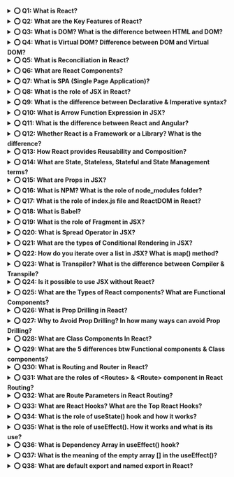 <details>
<summary><b>⭕ Q1: What is React?</b></summary>

✅ React is an open-source JavaScript library 

✅ React is used for building user interface (UI)

✅ React simplifies creation of SPA (single page application) by using reusable components
</details>

<details>
<summary><b>⭕ Q2: What are the Key Features of React?</b></summary>

![Key Features of React](/assest/react/image.png)
</details>

<details>
<summary><b>⭕ Q3: What is DOM? What is the difference between HTML and DOM?</b></summary>

✅ DOM (Document Object Model) represents the web page as a tree-like structure which allows JavaScript to dynamically access and manipulate the content and structure of a web page.

![DOM](/assest/react/image1.png)

🔄 Difference Between HTML and DOM:

![HTML vs DOM](/assest/react/image2.png)
</details>

<details>
<summary><b>⭕ Q4: What is Virtual DOM? Difference between DOM and Virtual DOM?</b></summary>

✅ React uses a virtual DOM to efficiently update the UI without re-rendering the entire page, which helps improve performance and make the application more responsive.

✅ The Virtual DOM (V-DOM) is a lightweight JavaScript object that is a copy of the real DOM. It is used primarily by libraries like React to optimize performance during UI updates.

✅ The new virtual DOM is compared with the previous one (using a process called diffing).

![Virtual DOM](/assest/react/image3.png)

![DOM vs Virtual DOM](/assest/react/image4.png)
</details>

<details>
<summary><b>⭕ Q5: What is Reconciliation in React?</b></summary>

✅ Reconciliation is the process React uses to update the DOM efficiently when the state or props of a component change.

⚙️ Steps of Reconciliation:

👉 Render Phase:

🤎 A new Virtual DOM tree is created from the updated component.

👉 Diffing Algorithm:

🤎 Compares the new tree with the previous one.

🤎 Identifies which parts (nodes/components) changed.

👉 Commit Phase:

🤎 Applies only the necessary updates to the real DOM.
</details>

<details>
<summary><b>⭕ Q6: What are React Components?</b></summary>

✅ In React, a component is a reusable building block for creating user interface 

✅ React Components define how your UI looks and behaves.

✅ They can receive props, manage state, and respond to user interactions.

✅ Components promote reusability, modularity, and maintainability in your code.
</details>

<details>
<summary><b>⭕ Q7: What is SPA (Single Page Application)?</b></summary>

✅ A Single Page Application (SPA) is a web application that has only one single web page.

✅ Whenever user does some action on the website, then in response content is dynamically updated without refreshing or loading a new page.
</details>

<details>
<summary><b>⭕ Q8: What is the role of JSX in React?</b></summary>

✅ JSX stands for JavaScript XML  

✅ JSX allows you to write HTML-like code inside JavaScript, which makes it easier to visualize and build component UIs in a clean and readable way.

✅ JSX is converted to JavaScript via tools like Babel, because browsers understand JavaScript not JSX

```javascript
//JSX
const Welcome = (props) => {
  return <h1>Hello, {props.name}!</h1>;
};

//Transpiles To (Behind the Scenes)
const Welcome = (props) => {
  return React.createElement('h1', null, `Hello, ${props.name}!`);
};
```

✅ This transformation is handled by Babel, a JavaScript compiler
</details>

<details>
<summary><b>⭕ Q9: What is the difference between Declarative & Imperative syntax?</b></summary>

👉 Declarative

✅ 1. Declarative syntax focuses on describing the desired result without specifying the step-by-step process.
✅ 2. JSX in React is used to write declarative syntax.

* Focuses on: What the result should be.
* Describes the desired outcome, not the step-by-step process.
* Code is often cleaner, more abstracted, and reactive.
* React promotes declarative style.

```javascript
function App() {
  return <button onClick={() => alert("Clicked!")}>Click Me</button>;
}
```

👉 Imperative

✅ 1. Imperative syntax involves step by step process to achieve a particular goal.
✅ 2. JavaScript has an imperative syntax.

* Focuses on: How to achieve a result.
* You write step-by-step instructions.
* Used in vanilla JavaScript DOM manipulation, C, etc.
* Often more manual and verbose.

```javascript
const button = document.createElement('button');
button.innerText = 'Click Me';
button.addEventListener('click', () => alert('Clicked!'));
document.body.appendChild(button);
```
</details>

<details>
<summary><b>⭕ Q10: What is Arrow Function Expression in JSX?</b></summary>

✅ An Arrow Function Expression in JSX refers to using JavaScript arrow functions (=>) directly inside JSX, often for event handling, inline rendering, or short functional logic.

✅ Arrow functions are concise and preserve the this context from their parent scope, which makes them especially useful in React components.

```jsx
<button onClick={() => alert('Clicked!')}>Click Me</button>
```

* Here, () => alert('Clicked!') is an arrow function expression used inline inside JSX.
</details>

<details>
<summary><b>⭕ Q11: What is the difference between React and Angular?</b></summary>

✅ React and Angular are two of the most popular frameworks/libraries for building modern web applications — but they differ significantly in architecture, philosophy, and usage.

✅ React is a flexible library for building UIs; it gives you freedom to choose tools.

✅ Angular is a complete framework with more built-in features but a steeper learning curve.

![React vs Angular](/assest/react/image6.png)
</details>

<details>
<summary><b>⭕ Q12: Whether React is a Framework or a Library? What is the difference?</b></summary>

✅ React = Library: Focuses only on the view/UI layer.

✅ You're free to pick your own stack for routing (e.g., React Router), state (e.g., Redux, Zustand), or data (e.g., Axios, TanStack Query).

✅ A framework (like Angular) includes most of these features out of the box.

![Framework vs Library](/assest/react/image7.png)
</details>

<details>
<summary><b>⭕ Q13: How React provides Reusability and Composition?</b></summary>

✅ React provides reusability and composition through its component-based architecture.

✅ **Reusability:-** Once you create a component, you can re-use it in different parts of your application or even in multiple projects.

👉 React promotes DRY (Don't Repeat Yourself) by encouraging you to:

✅ Write once, reuse anywhere – Components are just JavaScript functions.

✅ Parameterize components with props to change behavior or content.

✅ Create UI libraries of reusable components (e.g., buttons, inputs, cards).

```javascript
function Button({ label, onClick }) {
  return <button onClick={onClick}>{label}</button>;
}

// Reuse:
<Button label="Save" onClick={handleSave} />
<Button label="Cancel" onClick={handleCancel} />
```

✅ **Composition:-** Composition is creating new and big components by combining existing small components. Its advantage is, change to one small component will not impact other components.

✅ Composition is the idea of nesting components inside others to build larger pieces of the UI from small, simple parts.

✅ React prefers composition over inheritance, allowing flexibility and modularity.

```javascript
function Card({ title, children }) {
  return (
    <div className="card">
      <h2>{title}</h2>
      <div>{children}</div>
    </div>
  );
}

function App() {
  return (
    <Card title="Welcome">
      <p>This is the card content!</p>
    </Card>
  );
}
```
</details>

<details>
<summary><b>⭕ Q14: What are State, Stateless, Stateful and State Management terms?</b></summary>

🧠 State in React:  

✅ Refers to how you store, update, and share state across your application.
✅ "state" refers to the current data of the component

🧠 Stateless Component:

✅ A stateless component does not manage or store state.
✅ It only receives props and renders UI.

```javascript
import React from 'react';

export function App(props) {
  let count = 0 

  const clickHandle = () => {
    count += 1 
    console.log(count,'this is count')
  }
  return (
    <div className='App'>
      <h1>{count}</h1>
      <button onClick={clickHandle}> click me </button>
    </div>
  );
}
```

🧠 Stateful Component

✅ A stateful component has its own internal state using useState, useReducer, or class-based this.state.

✅ It controls dynamic behavior.

✅ Stateful or state management means, when a user performs some actions on the UI, then the React application should be able to update and re-render that data or state on the UI.

```javascript
import React, {useState} from 'react';

export function App(props) {
  const [count, setCount] = useState(0)

  const clickHandle = () => {
    setCount(count+1)
  }
  return (
    <div className='App'>
      <h1>{count}</h1>
      <button onClick={clickHandle}> click me </button>
    </div>
  );
}
```
</details>

<details>
<summary><b>⭕ Q15: What are Props in JSX?</b></summary>

✅ props (properties) are way to pass data from parent component to child component

✅ Props are read-only 

✅ Props are immutable inside the component.

✅ Enables component reusability and dynamic rendering.

✅ Can pass any data: strings, numbers, arrays, functions, even components.

```javascript
function Greeting(props) {
  return <p>Good Morning, {props.name}!</p>;
}


function App() {
  return (
    <div>
      <Greeting name="John" /> // Good Morning,John
      <Greeting name="Sarah" /> // Good Morning,Sarah
    </div>
  );
}
```
</details>

<details>
<summary><b>⭕ Q16: What is NPM? What is the role of node_modules folder?</b></summary>

* **NPM (Node Package Manager)** is used to manage the dependencies for your Node project.

* **node_modules** folder contains all the dependencies of the node project.
</details>

<details>
<summary><b>⭕ Q17: What is the role of index.js file and ReactDOM in React?</b></summary>

✅ ReactDOM is a JavaScript library that renders components to the DOM or browser.

✅ The index.js file is the JavaScript file that replaces the root element of the index.html file with the newly rendered components.

```html
//html
<!DOCTYPE html>
<html lang="en">
  <head>
    <meta charset="UTF-8">
    <meta name="viewport" content="width=device-width, initial-scale=1.0">
    <link rel="stylesheet" href="src/style.css">
  </head>
  <body>
    <div id="root"></div>

    <script src="src/index.jsx"></script>
  </body>
</html>
```

```javascript
//react
import { StrictMode } from "react";
import { createRoot } from "react-dom/client";
import "./index.css";
import App from "./App.tsx";

createRoot(document.getElementById("root")).render(
  <StrictMode>
      <App />
  </StrictMode>
);
```
</details>

<details>
<summary><b>⭕ Q18: What is Babel?</b></summary>

✅ Babel in React is used to transpile JSX syntax into regular JavaScript which browser can understand.

✅ Converts JSX into valid JavaScript.

✅ Transforms modern JS syntax (like arrow functions, async/await, destructuring).

✅ Ensures browser compatibility by compiling code down to ES5.

![Babel](/assest/react/image8.png)
</details>

<details>
<summary><b>⭕ Q19: What is the role of Fragment in JSX?</b></summary>

✅ In JSX, you can only return one parent element from a component. If you need to return multiple sibling elements, you can:

✅ Wrap them in a <div> (adds extra node to DOM)

✅ Use a <React.Fragment> or <> (cleaner)

```javascript
import React from 'react';
import {Fragment} from 'react';

function ListItems() {
  return (
    <Fragment>
      <li>Apple</li>
      <li>Banana</li>
      <li>Cherry</li>
    </Fragment>
  );
}
```
or 
```javascript
function ListItems() {
  return (
    <>
      <li>Apple</li>
      <li>Banana</li>
      <li>Cherry</li>
    </>
  );
}
```
</details>

<details>
<summary><b>⭕ Q20: What is Spread Operator in JSX?</b></summary>

✅ The Spread Operator (...) is used to expand or spread an array or object 

✅ The spread operator (...) in JavaScript is used to unpack elements from arrays or copy/spread properties from objects. In JSX (React), it's often used to pass props dynamically. 

```javascript
import React from 'react';

export function App(props) {
  
  const user = {
    name: "Alice",
    age: 25,
    location: "New York"
  };
  return (
    <div className='App'>
     <Profile {...user} /> 
    </div>
  );
}

function Profile(props) {
  return (
    <div>
      <h2>{props.name}</h2> 
      <p>{props.age} years old</p>
      <p>From {props.location}</p>
    </div>
  );
}
```

✅ Used for copying, merging, and updating objects or arrays.

```javascript
//array 
const arr1 = [1, 2, 3];
const arr2 = [...arr1, 4, 5];  // [1, 2, 3, 4, 5]

//object 
const obj1 = { a: 1, b: 2 };
const obj2 = { ...obj1, c: 3 };  // { a: 1, b: 2, c: 3 }
```
</details>

<details>
<summary><b>⭕ Q21: What are the types of Conditional Rendering in JSX?</b></summary>

![Conditional Rendering](/assest/react/image9.png)

1️⃣ if-else Statement (outside JSX)

✅ Use this when logic is too complex to include inline inside JSX.

```javascript
function Greeting({ isLoggedIn }) {
  if (isLoggedIn) {
    return <h1>Welcome back!</h1>;
  } else {
    return <h1>Please sign in.</h1>;
  }
}
```

2️⃣ Ternary Operator condition ? true : false

✅ Use this inline in JSX for concise rendering:

```javascript
function Status({ online }) {
  return (
    <div>
      {online ? <p>Online ✅</p> : <p>Offline ❌</p>}
    </div>
  );
}
```

3️⃣ Logical AND Operator &&

✅ Render a component only if the condition is true (good for optional rendering).

```javascript
function Notification({ getData }) {
  return (
    <div>
      {getData.length > 0 && <p>You getData is success</p>}
    </div>
  );
}
```

4️⃣ switch-case (outside JSX)

✅ Useful when you have multiple conditions to handle.

```javascript
function RenderComponent({ role }) {
  switch (role) {
    case 'admin':
      return <h2>Admin Panel</h2>;
    case 'user':
      return <h2>User Dashboard</h2>;
    case 'guest':
      return <h2>Guest View</h2>;
    default:
      return <h2>Unknown Role</h2>;
  }
}
```

🧠 Summary Table:

![Conditional Rendering Summary](/assest/react/image10.png)
</details>

<details>
<summary><b>⭕ Q22: How do you iterate over a list in JSX? What is map() method?</b></summary>

✅ Creates a new array by applying a function to each item in an existing array.

✅ map() does not modify the original array

✅ Used often in React for rendering lists.

✅ the key(prop) Required for list items for React's internal tracking

```javascript
function FruitList() {
  const fruits = ["Apple", "Banana", "Cherry"];

  return (
    <ul>
      {fruits.map((fruit) => (
        <li key={fruit}>{fruit}</li>
      ))}
    </ul>
  );
}
```
</details>

<details>
<summary><b>⭕ Q23: What is Transpiler? What is the difference between Compiler & Transpile?</b></summary>

✅ A Transpiler is a tool that converts source code from one high-level programming language (JSX) to another high-level programming language (JavaScript).
// Example: Babel

✅ A compiler is a tool that converts high-level programming language (Java) into a lower-level language (machine code or bytecode).

![Transpiler vs Compiler](/assest/react/image11.png)
</details>

<details>
<summary><b>⭕ Q24: Is it possible to use JSX without React?</b></summary>

✅ Yes, it is technically possible to use JSX without React, but it requires a custom setup.

![JSX without React](/assest/react/image12.png)
</details>

<details>
<summary><b>⭕ Q25: What are the Types of React components? What are Functional Components?</b></summary>

//functional components
✅ Functional components are declared as a JavaScript function 

✅ They are stateless components, but with the help of hooks, they can now manage state also 

![Component Types](/assest/react/image13.png)
</details>

<details>
<summary><b>⭕ Q26: What is Prop Drilling in React?</b></summary>

✅ Prop Drilling the process of passing down props through multiple layers of components

```javascript
function App() {
  const user = "Alice";
  return <Parent user={user} />;
}

function Parent({ user }) {
  return <Child user={user} />;
}

function Child({ user }) {
  return <GrandChild user={user} />;
}

function GrandChild({ user }) {
  return <h1>Hello, {user}!</h1>;
}
```

![Prop Drilling](/assest/react/image15.png)
--
![Prop Drilling Visualization](/assest/react/image14.png)
</details>

<details>
<summary><b>⭕ Q27: Why to Avoid Prop Drilling? In how many ways can avoid Prop Drilling?</b></summary>

👉 Why to avoid Prop Drilling:

✅ 1. Maintenance: Prop drilling can make code harder to maintain as changes in data flow require updates across multiple components.

✅ 2. Complexity: It increases code complexity and reduces code readability.

✅ 3. Debugging: Debugging becomes challenging when props need to be traced through numerous components.

👉 Ways to Avoid Prop Drilling in React

1️⃣ React Context API (Most Common)

2️⃣ State Management Libraries (Redux, MobX, Recoil, Zustand)

3️⃣ Component Composition (Children/Render Props)

4️⃣ Custom Hooks
</details>

<details>
<summary><b>⭕ Q28: What are Class Components In React?</b></summary>

✅ Class components are defined using JavaScript classes.

✅ They are stateful components by using the lifecycle methods.

✅ The render method in a class component is responsible for returning JSX.
</details>

<details>
<summary><b>⭕ Q29: What are the 5 differences btw Functional components & Class components?</b></summary>

✅ Functional components are simpler and preferred in modern React.

✅ Class components are older and still valid, especially in legacy codebases.

![Functional vs Class Components](/assest/react/image16.png)
</details>

<details>
<summary><b>⭕ Q30: What is Routing and Router in React?</b></summary>

✅ Routing allows you to create a single-page web application with navigation, without the need for a full-page refresh.

✅ React Router is a library for handling routing and enables navigation and React Router rendering of different components based on the URL.
</details>

<details>
<summary><b>⭕ Q31: What are the roles of &lt;Routes&gt; & &lt;Route&gt; component in React Routing?</b></summary>

✅ The &lt;Routes&gt; component is used as the root container for declaring your collection of routes.

✅ The &lt;Route&gt; component is used to define a route and specify the component that should render when the route matches.

* For example, in this code if user enter "websitename.com/about" in url, then matching "About" component will be rendered.
</details>

<details>
<summary><b>⭕ Q32: What are Route Parameters in React Routing?</b></summary>

✅ Route parameters in React Router are a way to pass dynamic values (data) to the component as part of the URL path.
</details>

<details>
<summary><b>⭕ Q33: What are React Hooks? What are the Top React Hooks?</b></summary>

✅ 1. React Hooks are inbuilt functions provided by React that allow functional components to use state and lifecycle features.

✅ 2. Before Hooks, class components lifecycle methods were used to maintain state in React applications.

✅ 3. To use React Hook first we first have to import it from React library:

![React Hooks](/assest/react/image17.png)
</details>

<details>
<summary><b>⭕ Q34: What is the role of useState() hook and how it works?</b></summary>

✅ The useState hook enables functional components to manage state.

✅ useState() working: useState() function accept the initial state value as the parameter and returns an array with two elements:

1. The first element is the current state value (count in this code).
2. Second element is the function that is used to update the state (setCount in this code).

✅ The concept of assign array elements to individual variables is called array destructuring.

```javascript
import React, { useState } from 'react';

export function App(props) {
  const [state, setState] = useState()
  return (
    <div className='App'>
      <h1>hello</h1>
    </div>
  );
}
```

![useState hook](/assest/react/image18.png)
</details>

<details>
<summary><b>⭕ Q35: What is the role of useEffect(). How it works and what is its use?</b></summary>

✅ The useEffect Hook in React is used to perform side effects in functional components.

✅ For example, data fetching from API, subscriptions, DOM manipulation or any other operation that needs to be performed after the component has been rendered.

✅ useEffect() is called after the component renders. Example, side effects.

✅ useEffect() function will accept two parameter: (Effect function, dependency array).

```javascript
useEffect(() => {
  fetch("https://api.example.com/data")
    .then(res => res.json())
    .then(data => setData(data));
}, []); // runs once after first render
```
</details>

<details>
<summary><b>⭕ Q36: What is Dependency Array in useEffect() hook?</b></summary>

✅ Dependencies arrays (optional) act as triggers for useEffect to rerun; meaning if any of dependencies values change, the code inside useEffect() will be executed again.

✅ To control how often and when the effect runs.

✅ It helps React optimize performance by avoiding unnecessary re-runs of the effect.
</details>

<details>
<summary><b>⭕ Q37: What is the meaning of the empty array [] in the useEffect()?</b></summary>

✅ An empty array indicates that the effect function should only run once 

✅ Fetching data once

✅ Initializing a library or subscription

✅ Setting up event listeners (with cleanup)

🔍 The empty array tells React:

"This effect has no dependencies — nothing to watch for changes."

✅ So React runs the effect once (when the component is mounted), and never again.

✅ This behavior is similar to the componentDidMount() lifecycle method in class components.

```javascript
import React, { useEffect } from 'react';

function App() {
  useEffect(() => {
    console.log('Runs only once, when component mounts');
  }, []); // <- empty array here

  return <div>Hello, React!</div>;
}
```
</details>

<details>
<summary><b>⭕ Q38: What are default export and named export in React?</b></summary>

✅ **Default Export**: Allows you to export a single value as the main export from a file

```javascript
// In Component.js
const MyComponent = () => {
  return <div>Hello World</div>;
};

export default MyComponent;

// In another file
import MyComponent from './Component'; // Name can be anything
```

✅ **Named Export**: Allows you to export multiple values from a file

```javascript
// In utils.js
export const add = (a, b) => a + b;
export const subtract = (a, b) => a - b;

// In another file
import { add, subtract } from './utils'; // Names must match exactly
```

✅ **Key differences**:
- A file can have multiple named exports but only one default export
- Default exports can be imported with any name, named exports must use the exact export name
- Named exports are helpful when a module has multiple functionalities
</details>